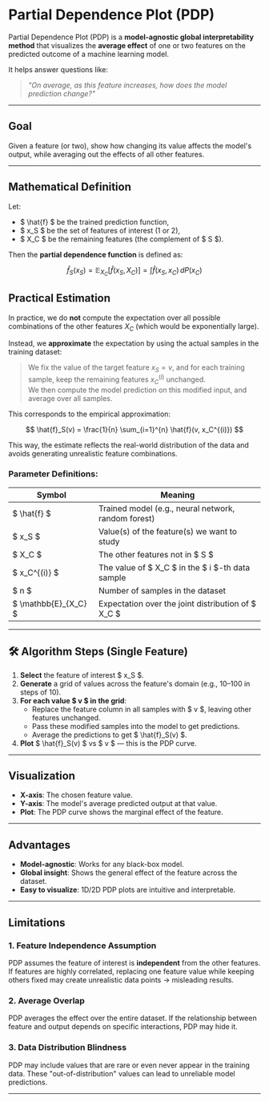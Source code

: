 # Partial Dependence Plot (PDP)

Partial Dependence Plot (PDP) is a **model-agnostic global interpretability method** that visualizes the **average effect** of one or two features on the predicted outcome of a machine learning model.

It helps answer questions like:
> *"On average, as this feature increases, how does the model prediction change?"*

---

## Goal

Given a feature (or two), show how changing its value affects the model's output, while averaging out the effects of all other features.

---

##  Mathematical Definition

Let:

- $ \hat{f} $ be the trained prediction function,
- $ x_S $ be the set of features of interest (1 or 2),
- $ X_C $ be the remaining features (the complement of $ S $).

Then the **partial dependence function** is defined as:

$$
\hat{f}_S(x_S) = \mathbb{E}_{X_C}[\hat{f}(x_S, X_C)] = \int \hat{f}(x_S, x_C) \, dP(x_C)
$$

## Practical Estimation

In practice, we do **not** compute the expectation over all possible combinations of the other features $X_C$ (which would be exponentially large).

Instead, we **approximate** the expectation by using the actual samples in the training dataset:

> We fix the value of the target feature $x_S = v$, and for each training sample, keep the remaining features $x_C^{(i)}$ unchanged.  
> We then compute the model prediction on this modified input, and average over all samples.

This corresponds to the empirical approximation:

$$
\hat{f}_S(v) = \frac{1}{n} \sum_{i=1}^{n} \hat{f}(v, x_C^{(i)})
$$

This way, the estimate reflects the real-world distribution of the data and avoids generating unrealistic feature combinations.


### Parameter Definitions:

| Symbol             | Meaning                                                  |
|--------------------|----------------------------------------------------------|
| $ \hat{f} $       | Trained model (e.g., neural network, random forest)      |
| $ x_S $          | Value(s) of the feature(s) we want to study              |
| $ X_C $           | The other features not in $ S $                        |
| $ x_C^{(i)} $     | The value of $ X_C $ in the $ i $-th data sample     |
| $ n $             | Number of samples in the dataset                         |
| $ \mathbb{E}_{X_C} $ | Expectation over the joint distribution of $ X_C $ |

---

## 🛠 Algorithm Steps (Single Feature)

1. **Select** the feature of interest $ x_S $.
2. **Generate** a grid of values across the feature's domain (e.g., 10–100 in steps of 10).
3. **For each value $ v $ in the grid**:
    - Replace the feature column in all samples with $ v $, leaving other features unchanged.
    - Pass these modified samples into the model to get predictions.
    - Average the predictions to get $ \hat{f}_S(v) $.
4. **Plot** $ \hat{f}_S(v) $ vs $ v $ — this is the PDP curve.

---

## Visualization

- **X-axis**: The chosen feature value.
- **Y-axis**: The model's average predicted output at that value.
- **Plot**: The PDP curve shows the marginal effect of the feature.

---

## Advantages

- **Model-agnostic**: Works for any black-box model.
- **Global insight**: Shows the general effect of the feature across the dataset.
- **Easy to visualize**: 1D/2D PDP plots are intuitive and interpretable.

---

## Limitations

### 1. **Feature Independence Assumption**
PDP assumes the feature of interest is **independent** from the other features.  
If features are highly correlated, replacing one feature value while keeping others fixed may create unrealistic data points → misleading results.

### 2. **Average Overlap**
PDP averages the effect over the entire dataset. If the relationship between feature and output depends on specific interactions, PDP may hide it.

### 3. **Data Distribution Blindness**
PDP may include values that are rare or even never appear in the training data. These "out-of-distribution" values can lead to unreliable model predictions.

---

